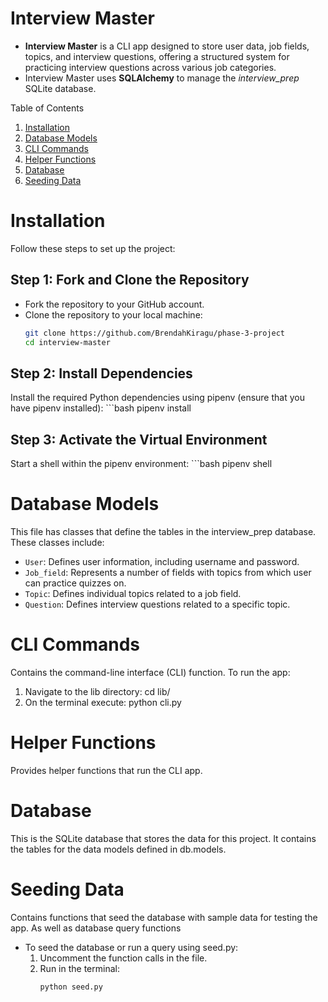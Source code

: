 # Interview Master
- **Interview Master** is a CLI app designed to store user data, job fields, topics, and interview questions, offering a structured system for practicing interview questions across various job categories.
- Interview Master uses **SQLAlchemy** to manage the _interview_prep_ SQLite database.

Table of Contents
1. [Installation](#installation)
2. [Database Models](#database_models)
3. [CLI Commands](#cli_commands)
4. [Helper Functions](#helpers_functions)
5. [Database](#database)
6. [Seeding Data](#seeding_data)

# Installation
Follow these steps to set up the project:

## Step 1: Fork and Clone the Repository
- Fork the repository to your GitHub account.
- Clone the repository to your local machine:
   ```bash
   git clone https://github.com/BrendahKiragu/phase-3-project 
   cd interview-master

## Step 2: Install Dependencies
Install the required Python dependencies using pipenv (ensure that you have pipenv installed):
    ```bash
    pipenv install

## Step 3: Activate the Virtual Environment
Start a shell within the pipenv environment:
    ```bash
    pipenv shell

# Database Models
This file has classes that define the tables in the interview_prep database. These classes include:
 - `User`: Defines user information, including username and password.
 - `Job_field`: Represents a number of fields with topics from which user can practice quizzes on.
 - `Topic`: Defines individual topics related to a job field.
 - `Question`: Defines interview questions related to a specific topic.

# CLI Commands
Contains the command-line interface (CLI) function.
To run the app:
1. Navigate to the lib directory: cd lib/
2. On the terminal execute: python cli.py

# Helper Functions
Provides helper functions that run the CLI app.

# Database
This is the SQLite database that stores the data for this project. It contains the tables for the data models defined in db.models.

# Seeding Data
Contains functions that seed the database with sample data for testing the app. As well as database query functions
- To seed the database or run a query using seed.py:
   1. Uncomment the function calls in the file.
   2. Run in the terminal:
       ```bash
       python seed.py